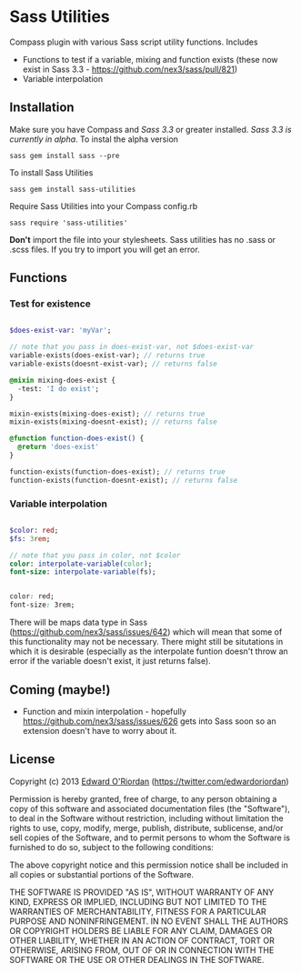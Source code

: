 Sass Utilities
==============

Compass plugin with various Sass script utility functions. Includes 

* Functions to test if a variable, mixing and function exists (these now exist in Sass 3.3 - https://github.com/nex3/sass/pull/821)
* Variable interpolation

## Installation

Make sure you have Compass and *Sass 3.3* or greater installed. *Sass 3.3 is currently in alpha*. To instal the alpha version

```sass gem install sass --pre```

To install Sass Utilities

```sass gem install sass-utilities```

Require Sass Utilities into your Compass config.rb

```sass require 'sass-utilities' ```

**Don't** import the file into your stylesheets. Sass utilities has no .sass or .scss files. If you try to import you will get an error.

## Functions

### Test for existence

```sass

$does-exist-var: 'myVar';

// note that you pass in does-exist-var, not $does-exist-var
variable-exists(does-exist-var); // returns true
variable-exists(doesnt-exist-var); // returns false

@mixin mixing-does-exist {
  -test: 'I do exist';
}

mixin-exists(mixing-does-exist); // returns true
mixin-exists(mixing-doesnt-exist); // returns false

@function function-does-exist() {
  @return 'does-exist'
}

function-exists(function-does-exist); // returns true
function-exists(function-doesnt-exist); // returns false

```

### Variable interpolation

```sass

$color: red;
$fs: 3rem;

// note that you pass in color, not $color
color: interpolate-variable(color);
font-size: interpolate-variable(fs);

```

```css

color: red;
font-size: 3rem;

```

There will be maps data type in Sass (https://github.com/nex3/sass/issues/642) which will mean that some of this functionality may not be necessary. There might still be situtations in which it is desirable (especially as the interpolate funtion doesn't throw an error if the variable doesn't exist, it just returns false).

## Coming (maybe!)

* Function and mixin interpolation - hopefully https://github.com/nex3/sass/issues/626 gets into Sass soon so an extension doesn't have to worry about it.

## License

Copyright (c) 2013 [Edward O'Riordan](http://edwardoriordan.com) (https://twitter.com/edwardoriordan)

Permission is hereby granted, free of charge, to any person obtaining a copy of this software and associated documentation files (the "Software"), to deal in the Software without restriction, including without limitation the rights to use, copy, modify, merge, publish, distribute, sublicense, and/or sell copies of the Software, and to permit persons to whom the Software is furnished to do so, subject to the following conditions:

The above copyright notice and this permission notice shall be included in all copies or substantial portions of the Software.

THE SOFTWARE IS PROVIDED "AS IS", WITHOUT WARRANTY OF ANY KIND, EXPRESS OR IMPLIED, INCLUDING BUT NOT LIMITED TO THE WARRANTIES OF MERCHANTABILITY, FITNESS FOR A PARTICULAR PURPOSE AND NONINFRINGEMENT. IN NO EVENT SHALL THE AUTHORS OR COPYRIGHT HOLDERS BE LIABLE FOR ANY CLAIM, DAMAGES OR OTHER LIABILITY, WHETHER IN AN ACTION OF CONTRACT, TORT OR OTHERWISE, ARISING FROM, OUT OF OR IN CONNECTION WITH THE SOFTWARE OR THE USE OR OTHER DEALINGS IN THE SOFTWARE.